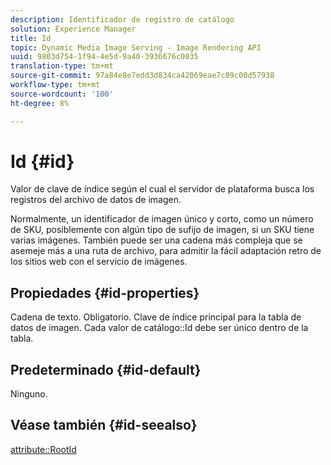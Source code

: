 ```yaml
---
description: Identificador de registro de catálogo
solution: Experience Manager
title: Id
topic: Dynamic Media Image Serving - Image Rendering API
uuid: 9803d754-1f94-4e5d-9a40-3936676c0035
translation-type: tm+mt
source-git-commit: 97a84e8e7edd3d834ca42069eae7c09c00d57938
workflow-type: tm+mt
source-wordcount: '100'
ht-degree: 8%

---
```



# Id {#id}

Valor de clave de índice según el cual el servidor de plataforma busca los registros del archivo de datos de imagen.

Normalmente, un identificador de imagen único y corto, como un número de SKU, posiblemente con algún tipo de sufijo de imagen, si un SKU tiene varias imágenes. También puede ser una cadena más compleja que se asemeje más a una ruta de archivo, para admitir la fácil adaptación retro de los sitios web con el servicio de imágenes.

## Propiedades {#id-properties}

Cadena de texto. Obligatorio. Clave de índice principal para la tabla de datos de imagen. Cada valor de catálogo::Id debe ser único dentro de la tabla.

## Predeterminado {#id-default}

Ninguno.

## Véase también {#id-seealso}

[attribute::RootId](/help/aem-is-ir-api/is-api/image-catalog/image-serving-api-ref/c-image-catalog-reference/c-attributes-reference/r-rootid.md)